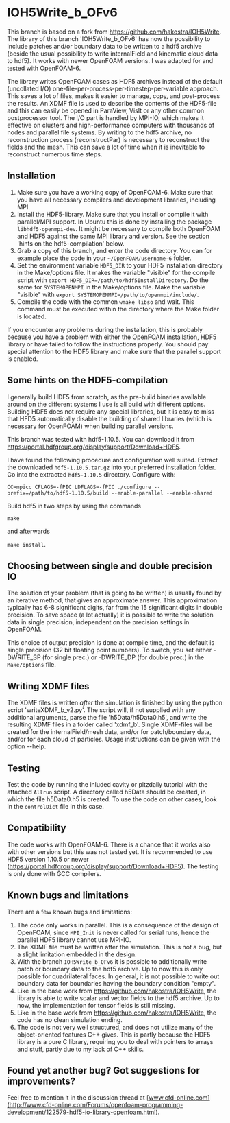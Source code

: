 IOH5Write_b_OFv6
===============

This branch is based on a fork from https://github.com/hakostra/IOH5Write. The library of this branch 'IOH5Write_b_OFv6' has now the possibility to include patches and/or boundary data to be written to a hdf5 archive (beside the usual possibility to write internalField and kinematic cloud data to hdf5). It works with newer OpenFOAM versions. I was adapted for and tested with OpenFOAM-6.

The library writes OpenFOAM cases as HDF5 archives instead of the default (uncollated I/O) one-file-per-process-per-timestep-per-variable approach. This saves a lot of files, makes it easier to manage, copy, and post-process the results. An XDMF file is used to describe the contents of the HDF5-file and this can easily be opened in ParaView, VisIt or any other common postprocessor tool. The I/O part is handled by MPI-IO, which makes it effective on clusters and high-performance computers with thousands of nodes and parallel file systems. By writing to the hdf5 archive, no reconstruction process (reconstructPar) is necessary to reconstruct the fields and the mesh. This can save a lot of time when it is inevitable to reconstruct numerous time steps.


Installation
------------
1. Make sure you have a working copy of OpenFOAM-6. Make sure that you have all necessary compilers and development libraries, including MPI. 
2. Install the HDF5-library. Make sure that you install or compile it with parallel/MPI support. In Ubuntu this is done by installing the package ``libhdf5-openmpi-dev``. It might be necessary to compile both OpenFOAM and HDF5 against the same MPI library and version. See the section 'hints on the hdf5-compilation' below.
3. Grab a copy of this branch, and enter the code directory. You can for example place the code in your ``~/OpenFOAM/username-6`` folder.
4. Set the environment variable ``HDF5_DIR`` to your HDF5 installation directory in the Make/options file. It makes the variable "visible" for the compile script with ``export HDF5_DIR=/path/to/hdf5InstallDirectory``. Do the same for ``SYSTEMOPENMPI`` in the Make/options file. Make the variable "visible" with ``export SYSTEMOPENMPI=/path/to/openmpi/include/``.
5. Compile the code with the common ``wmake libso`` and wait. This command must be executed within the directory where the Make folder is located.

If you encounter any problems during the installation, this is probably because you have a problem with either the OpenFOAM installation, HDF5 library or have failed to follow the instructions properly. You should pay special attention to the HDF5 library and make sure that the parallel support is enabled.


Some hints on the HDF5-compilation
----------------------------------
I generally build HDF5 from scratch, as the pre-build binaries available around on the different systems I use is all build with different options. Building HDF5 does not require any special libraries, but it is easy to miss that HFD5 automatically disable the building of shared libraries (which is necessary for OpenFOAM) when building parallel versions.

This branch was tested with hdf5-1.10.5. You can download it from https://portal.hdfgroup.org/display/support/Download+HDF5.

I have found the following procedure and configuration well suited.
Extract the downloaded ``hdf5-1.10.5.tar.gz`` into your preferred installation folder.
Go into the extracted ``hdf5-1.10.5`` directory.
Configure with:

``CC=mpicc CFLAGS=-fPIC LDFLAGS=-fPIC ./configure --prefix=/path/to/hdf5-1.10.5/build --enable-parallel --enable-shared``

Build hdf5 in two steps by using the commands 

``make`` 

and afterwards 

``make install``.


Choosing between single and double precision IO
-----------------------------------------------
The solution of your problem (that is going to be written) is usually found by an iterative method, that gives an approximate answer. This approximation typically has 6-8 significant digits, far from the 15 significant digits in double precision. To save space (a lot actually) it is possible to write the solution data in single precision, independent on the precision settings in OpenFOAM.

This choice of output precision is done at compile time, and the default is single precision (32 bit floating point numbers). To switch, you set either -DWRITE_SP (for single prec.) or -DWRITE_DP (for double prec.) in the ``Make/options`` file. 


Writing XDMF files
------------------
The XDMF files is written *after* the simulation is finished by using the python script 'writeXDMF_b_v2.py'. The script will, if not supplied with any additional arguments, parse the file 'h5Data/h5Data0.h5', and write the resulting XDMF files in a folder called 'xdmf_b'. Single XDMF-files will be created for the internalField/mesh data, and/or for patch/boundary data, and/or for each cloud of particles. Usage instructions can be given with the option --help.


Testing
-------
Test the code by running the inluded cavity or pitzdaily tutorial with the attached ``Allrun`` script. A directory called h5Data should be created, in which the file h5Data0.h5 is created. To use the code on other cases, look in the ``controlDict`` file in this case.


Compatibility
-------------
The code works with OpenFOAM-6. There is a chance that it works also with other versions but this was not tested yet. It is recommended to use HDF5 version 1.10.5 or newer (https://portal.hdfgroup.org/display/support/Download+HDF5). The testing is only done with GCC compilers.


Known bugs and limitations
--------------------------
There are a few known bugs and limitations:

1. The code only works in parallel. This is a consequence of the design of OpenFOAM, since ``MPI_Init`` is never called for serial runs, hence the parallel HDF5 library cannot use MPI-IO.
2. The XDMF file must be written after the simulation. This is not a bug, but a slight limitation embedded in the design.
3. With the branch ``IOH5Write_b_OFv6`` it is possible to additionally write patch or boundary data to the hdf5 archive. Up to now this is only possible for quadrilateral faces. In general, it is not possible to write out boundary data for boundaries having the boundary condition "empty".
4. Like in the base work from https://github.com/hakostra/IOH5Write, the library is able to write scalar and vector fields to the hdf5 archive. Up to now, the implementation for tensor fields is still missing.
5. Like in the base work from https://github.com/hakostra/IOH5Write, the code has no clean simulation ending.
6. The code is not very well structured, and does not utilize many of the object-oriented features C++ gives. This is partly because the HDF5 library is a pure C library, requiring you to deal with pointers to arrays and stuff, partly due to my lack of C++ skills. 


Found yet another bug? Got suggestions for improvements?
----------------------------------------------
Feel free to mention it in the discussion thread at [www.cfd-online.com](http://www.cfd-online.com/Forums/openfoam-programming-development/122579-hdf5-io-library-openfoam.html).

